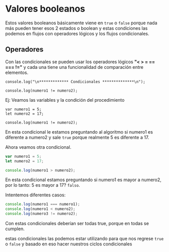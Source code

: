 # Valores booleanos

Estos valores booleanos básicamente viene en ``true`` o ``false`` porque nada más pueden tener esos 2 estados o boolean y estas condiciones las podemos en flujos con operadores lógicos y los flujos condicionales.

## Operadores

Con las condicionales se pueden usar los operadores lógicos **"< > = == === !="** y cada una tiene una funcionalidad de comparación entre elementos.

~~~JS
console.log("\n************* Condicionales **************\n");

console.log(numero1 != numero2);
~~~
Ej: Veamos las variables y la condición del procedimiento

~~~JS
var numero1 = 5;
let numero2 = 17;

console.log(numero1 != numero2);
~~~
En esta condicional le estamos preguntando al algoritmo si numero1 es diferente a numero2 y sale `true` porque realmente 5 es diferente a 17.

Ahora veamos otra condicional.

~~~js
var numero1 = 5;
let numero2 = 17;

console.log(numero1 > numero2);
~~~

En esta condicional estamos preguntando si numero1 es mayor a numero2, por lo tanto: 5 es mayor a 17? `falso`.

Intentemos diferentes casos:

~~~js
console.log(numero1 === numero1);
console.log(numero1 < numero2);
console.log(numero3 != numero2);
~~~

Con estas condicionales deberían ser todas true, porque en todas se cumplen.

estas condicionales las podemos estar utilizando para que nos regrese `true` o `false` y basado en eso hacer nuestros ciclos condicionales